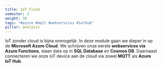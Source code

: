 ```yaml
---
title: IoT Cloud
semester: 3
weight: 30
tags: "#azure #mqtt #webservices #iothub"
pillar: analysis
---
```

IoT zonder cloud is bijna onmogelijk. In deze module gaan we dieper in op de **Microsoft Azure Cloud**. We schrijven onze eerste **webservices via Azure Functions**, slaan data op in **SQL Database** en **Cosmos DB**. Daarnaast connecteren we onze IoT device aan de cloud via zowel **MQTT** als **Azure IoT Hub**.
